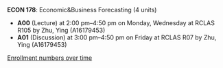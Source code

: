 **ECON 178**: Economic&Business Forecasting (4 units)

- **A00** (Lecture) at 2:00 pm–4:50 pm on Monday, Wednesday at RCLAS R105 by Zhu, Ying (A16179453)
- **A01** (Discussion) at 3:00 pm–4:50 pm on Friday at RCLAS R07 by Zhu, Ying (A16179453)

[Enrollment numbers over time](./ECON178.tsv)
